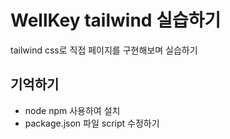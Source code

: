 # WellKey tailwind 실습하기

tailwind css로 직접 페이지를 구현해보며 실습하기

## 기억하기

- node npm 사용하여 설치
- package.json 파일 script 수정하기
